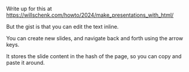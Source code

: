 Write up for this at https://willschenk.com/howto/2024/make_presentations_with_html/

But the gist is that you can edit the text inline.

You can create new slides, and navigate back and forth using the arrow keys.

It stores the slide content in the hash of the page, so you can copy and paste it around.
